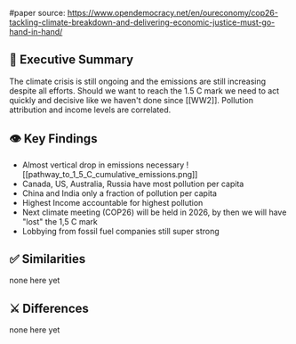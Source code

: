 #paper
source: https://www.opendemocracy.net/en/oureconomy/cop26-tackling-climate-breakdown-and-delivering-economic-justice-must-go-hand-in-hand/
## 📎 Executive Summary
The climate crisis is still ongoing and the emissions are still increasing despite all efforts. Should we want to reach the 1.5 C mark we need to act quickly and decisive like we haven't done since [[WW2]]. Pollution attribution and income levels are correlated.
## 👁️ Key Findings
- Almost vertical drop in emissions necessary
![[pathway_to_1_5_C_cumulative_emissions.png]]
- Canada, US, Australia, Russia have most pollution per capita
- China and India only a fraction of pollution per capita
- Highest Income accountable for highest pollution
- Next climate meeting (COP26) will be held in 2026, by then we will have "lost" the 1,5 C mark
- Lobbying from fossil fuel companies still super strong
## ✅ Similarities
none here yet
## ⚔️ Differences
none here yet